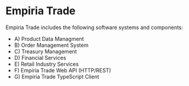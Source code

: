 ﻿Empiria Trade
=============

Empiria Trade includes the following software systems and components:

* A) Product Data Managment
* B) Order Management System
* C) Treasury Management
* D) Financial Services
* E) Retail Industry Services
* F) Empiria Trade Web API (HTTP/REST)
* G) Empiria Trade TypeScript Client
